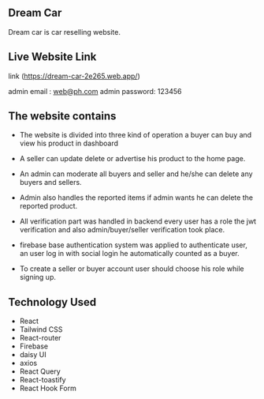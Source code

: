 ## Dream Car
Dream car is car reselling website.

## Live Website Link
link (https://dream-car-2e265.web.app/)

admin email : web@ph.com
admin password: 123456
## The website contains

* The website is divided into three kind of operation a buyer can buy and view his product in dashboard
* A seller can update delete or advertise his product to the home page.

* An admin can moderate all buyers and seller and he/she can delete any buyers and sellers.

* Admin also handles the reported items if admin wants he can delete the reported product.

* All verification part was handled in backend every user has a role the jwt verification and also admin/buyer/seller verification took place.

* firebase base authentication system was applied to authenticate user, an user log in with social login he automatically counted as a buyer.

* To create a seller or buyer account user should choose his role while signing up.

## Technology Used

* React
* Tailwind CSS
* React-router
* Firebase
* daisy UI
* axios
* React Query
* React-toastify
* React Hook Form
